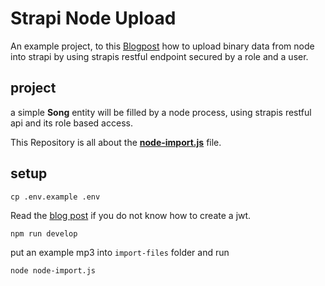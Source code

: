 # Strapi Node Upload

An example project, to this [Blogpost](https://raoulkramer.de/upload-media-files-to-strapi-within-a-node-process) how to upload binary data from node into strapi by using strapis restful endpoint secured by a role and a user.

## project

a simple **Song** entity will be filled by a node process, using strapis restful api and its role based access.

This Repository is all about the **[node-import.js](node-import.js)** file.

## setup

`cp .env.example .env`

Read the [blog post](https://raoulkramer.de/upload-media-files-to-strapi-within-a-node-process) if you do not know how to create a jwt.

`npm run develop`

put an example mp3 into `import-files` folder and run

`node node-import.js`

